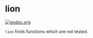 # lion

[![godoc.org][godoc-badge]][godoc]

`lion` finds functions which are not tested.

<!-- links -->
[godoc]: https://godoc.org/github.com/gostaticanalysis/lion
[godoc-badge]: https://img.shields.io/badge/godoc-reference-4F73B3.svg?style=flat-square&label=%20godoc.org


